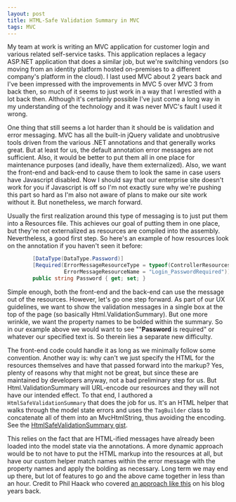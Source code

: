 ```yaml
---
layout: post
title: HTML-Safe Validation Summary in MVC
tags: MVC
---
```

My team at work is writing an MVC application for customer login and various related self-service tasks.  This application replaces a legacy ASP.NET application that does a similar job, but we're switching vendors (so moving from an identity platform hosted on-premises to a different company's platform in the cloud).  I last used MVC about 2 years back and I've been impressed with the improvements in MVC 5 over MVC 3 from back then, so much of it seems to just work in a way that I wrestled with a lot back then.  Although it's certainly possible I've just come a long way in my understanding of the technology and it was never MVC's fault I used it wrong. 

One thing that still seems a lot harder than it should be is validation and error messaging.  MVC has all the built-in jQuery validate and unobtrusive tools driven from the various .NET annotations and that generally works great.  But at least for us, the default annotation error messages are not sufficient.  Also, it would be better to put them all in one place for maintenance purposes (and ideally, have them externalized).  Also, we want the front-end and back-end to cause them to look the same in case users have Javascript disabled.  Now I should say that our enterprise site doesn't work for you if Javascript is off so I'm not exactly sure why we're pushing this part so hard as I'm also not aware of plans to make our site work without it.  But nonetheless, we march forward. 

Usually the first realization around this type of messaging is to just put them into a Resources file.  This achieves our goal of putting them in one place, but they're not externalized as resources are compiled into the assembly.  Nevertheless, a good first step.  So here's an example of how resources look on the annotation if you haven't seen it before:

```csharp
		[DataType(DataType.Password)]
        [Required(ErrorMessageResourceType = typeof(ControllerResources), 
				  ErrorMessageResourceName = "Login_PasswordRequired")] 
        public string Password { get; set; }
```

Simple enough, both the front-end and the back-end can use the message out of the resources.  However, let's go one step forward.  As part of our UX guidelines, we want to show the validation messages in a single box at the top of the page (so basically Html.ValidationSummary).  But one more wrinkle, we want the property names to be bolded within the summary.  So in our example above we would want to see ""**Password** is required" or whatever our specified text is.  So therein lies a separate new difficulty.  

The front-end code could handle it as long as we minimally follow some convention.  Another way is: why can't we just specify the HTML for the resources themselves and have that passed forward into the markup?  Yes, plenty of reasons why that might not be great, but since these are maintained by developers anyway, not a bad preliminary step for us.  But Html.ValidationSummary will URL-encode our resources and they will not have our intended effect.  To that end, I authored a `HtmlSafeValidationSummary` that does the job for us.  It's an HTML helper that walks through the model state errors and uses the `TagBuilder` class to concatenate all of them into an MvcHtmlString, thus avoiding the encoding.  See the [HtmlSafeValidationSummary gist](https://gist.github.com/dlongest/eef964791dacf8c2c4ed).  

This relies on the fact that are HTML-ified messages have already been loaded into the model state via the annotations.  A more dynamic approach would be to not have to put the HTML markup into the resources at all, but have our custom helper match names within the error message with the property names and apply the bolding as necessary.  Long term we may end up there, but lot of features to go and the above came together in less than an hour.  Credit to Phil Haack who covered [an approach like this](http://haacked.com/archive/2011/07/14/model-metadata-and-validation-localization-using-conventions.aspx/) on his blog years back.  




